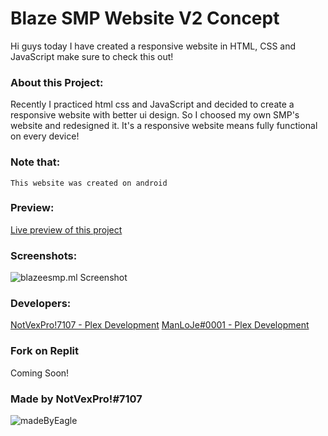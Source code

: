 # Blaze SMP Website V2 Concept

Hi guys today I have created a responsive website in HTML, CSS and JavaScript make sure to check this out!




### About this Project:
Recently I practiced html css and JavaScript and decided to create a responsive website with better ui design.
So I choosed my own SMP's website and redesigned it. It's a responsive website means fully functional on every device!

### Note that:
`This website was created on android`

### Preview:
[Live preview of this project](https://blazeesmp.ml/)

### Screenshots:
![blazeesmp.ml Screenshot](https://media.discordapp.net/attachments/948550180951687179/953895373775179796/preview.PNG?width=879&height=427)

### Developers:
[NotVexPro!7107 - Plex Development](https://dsc.gg/manloje)
[ManLoJe#0001 - Plex Development](https://dsc.gg/manloje)

### Fork on Replit
Coming Soon!

### Made by NotVexPro!#7107
![madeByEagle](https://socialify.git.ci/Uknoi/blazeesmp.ml/image?description=1&font=Inter&language=1&owner=1&pattern=Circuit%20Board&stargazers=1&theme=Dark)
